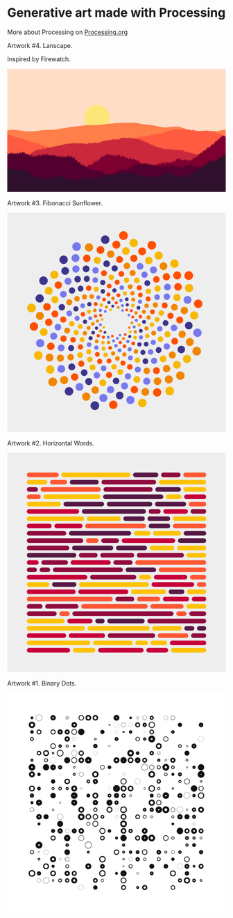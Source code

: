 # Generative art made with Processing
More about Processing on [Processing.org](https://processing.org/)

Artwork #4. Lanscape.

Inspired by Firewatch.

![](https://github.com/nshaikhinurov/Processing/blob/dev/4.%20Landscape/Landscape/images/Landscape.jpg "Landscape")

Artwork #3. Fibonacci Sunflower.

![](https://github.com/nshaikhinurov/Processing/blob/dev/3.%20FibonacciSunflower/Fibonacci_Sunflower/images/FibonacciSunflower.jpg "Fibonacci Sunflower")

Artwork #2. Horizontal Words.

![](https://github.com/nshaikhinurov/Processing/blob/dev/2.%20HorizontalWords/HorizontalWords/images/HorizontalWords.jpg "Horizontal Words")

Artwork #1. Binary Dots.

![](https://github.com/nshaikhinurov/Processing/blob/dev/1.%20BinaryDots/BinaryDots/images/BinaryDots.jpg "Binary Dots")
